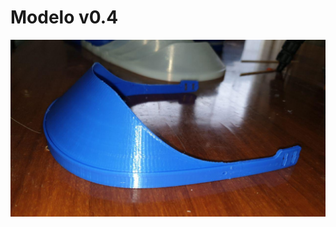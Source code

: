 # Modelo v0.4

![](https://raw.githubusercontent.com/PabloCastellano/CVMakers-modelos/master/Visera-v0.4/imagenes/photo_2020-03-22_14-27-55.jpg)
